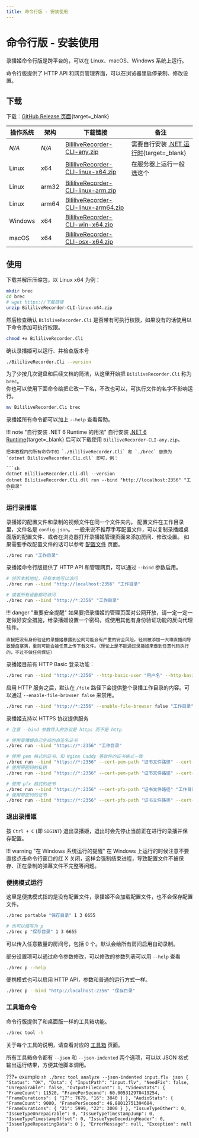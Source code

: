 ```yaml
---
title: 命令行版 - 安装使用
---
```

# 命令行版 - 安装使用

录播姬命令行版是跨平台的，可以在 Linux、macOS、Windows 系统上运行。

命令行版提供了 HTTP API 和网页管理界面，可以在浏览器里启停录制、修改设置。

## 下载

下载：[GitHub Release 页面](https://github.com/BililiveRecorder/BililiveRecorder/releases){target=_blank}

| 操作系统 | 架构 | 下载链接 | 备注 |
| -------- | --- | --- | ---- |
| _N/A_ | _N/A_ | [BililiveRecorder-CLI-any.zip](https://github.com/BililiveRecorder/BililiveRecorder/releases/latest/download/BililiveRecorder-CLI-any.zip) | 需要自行安装 [.NET 运行时](https://dotnet.microsoft.com/zh-cn/download/dotnet/6.0){target=_blank} |
| Linux | x64 | [BililiveRecorder-CLI-linux-x64.zip](https://github.com/BililiveRecorder/BililiveRecorder/releases/latest/download/BililiveRecorder-CLI-linux-x64.zip) | 在服务器上运行一般选这个 |
| Linux | arm32 | [BililiveRecorder-CLI-linux-arm.zip](https://github.com/BililiveRecorder/BililiveRecorder/releases/latest/download/BililiveRecorder-CLI-linux-arm.zip) |
| Linux | arm64 | [BililiveRecorder-CLI-linux-arm64.zip](https://github.com/BililiveRecorder/BililiveRecorder/releases/latest/download/BililiveRecorder-CLI-linux-arm64.zip) |
| Windows | x64 | [BililiveRecorder-CLI-win-x64.zip](https://github.com/BililiveRecorder/BililiveRecorder/releases/latest/download/BililiveRecorder-CLI-win-x64.zip) |
| macOS | x64 | [BililiveRecorder-CLI-osx-x64.zip](https://github.com/BililiveRecorder/BililiveRecorder/releases/latest/download/BililiveRecorder-CLI-osx-x64.zip) |

## 使用

下载并解压压缩包，以 Linux x64 为例：

```sh
mkdir brec
cd brec
# wget https://下载链接
unzip BililiveRecorder-CLI-linux-x64.zip
```

然后检查确认 `BililiveRecorder.Cli` 是否带有可执行权限，如果没有的话使用以下命令添加可执行权限。

```sh
chmod +x BililiveRecorder.Cli
```

确认录播姬可以运行、并检查版本号

```sh
./BililiveRecorder.Cli --version
```

为了少按几次键盘和后续文档的简洁，从这里开始把 `BililiveRecorder.Cli` 称为 `brec`。  
你也可以使用下面命令给把它改一下名，不改也可以，可执行文件的名字不影响运行。

```sh
mv BililiveRecorder.Cli brec
```

录播姬所有命令都可以加上 `--help` 查看帮助。

!!! note "自行安装 .NET 6 Runtime 的用法"
    自行安装 [.NET 6 Runtime](https://dotnet.microsoft.com/zh-cn/download/dotnet/6.0){target=_blank} 后可以下载使用 `BililiveRecorder-CLI-any.zip`。

    把本教程内的所有命令中的 `./BililiveRecorder.Cli` 和 `./brec` 替换为 `dotnet BililiveRecorder.Cli.dll` 即可，例：

    ```sh
    dotnet BililiveRecorder.Cli.dll --version
    dotnet BililiveRecorder.Cli.dll run --bind "http://localhost:2356" "工作目录"
    ```

### 运行录播姬

录播姬的配置文件和录制的视频文件在同一个文件夹内。
配置文件在工作目录里，文件名是 `config.json`。
一般来说不推荐手写配置文件，可以复制录播姬桌面版的配置文件、或者在浏览器打开录播姬管理页面来添加房间、修改设置。
如果需要手改配置文件的话可以参考 [配置文件](../config-file.md) 页面。

```sh
./brec run "工作目录"
```

录播姬命令行版提供了 HTTP API 和管理网页，可以通过 `--bind` 参数启用。

```sh
# 侦听本机地址，只有本地可以访问
./brec run --bind "http://localhost:2356" "工作目录"

# 或者所有设备都可访问
./brec run --bind "http://*:2356" "工作目录"
```

!!! danger "重要安全提醒"
    如果要把录播姬的管理页面对公网开放，请一定一定一定做好安全措施，给录播姬设置一个密码，或使用其他有身份验证功能的反向代理软件。

    直接把没有身份验证的录播姬暴露到公网可能会有严重的安全风险。轻则被添加一大堆直播间导致硬盘塞满，重则可能会被任意上传下载文件。（理论上是不能通过录播姬来做到任意代码执行的，不过不做任何保证）

录播姬目前有 HTTP Basic 登录功能：

```sh
./brec run --bind "http://*:2356" --http-basic-user "用户名" --http-basic-pass "密码" "工作目录"
```

启用 HTTP 服务之后，默认在 `/file` 路径下会提供整个录播工作目录的内容。可以通过 `--enable-file-browser false` 来禁用。

```sh
./brec run --bind "http://*:2356" --enable-file-browser false "工作目录"
```

录播姬支持以 HTTPS 协议提供服务

```sh
# 注意 --bind 参数传入的协议是 https 而不是 http

# 使用录播姬自己生成的自签名证书
./brec run --bind "https://*:2356" "工作目录"

# 使用 pem 格式的证书，和 Nginx Caddy 等软件的证书格式一致
./brec run --bind "https://*:2356" --cert-pem-path "证书文件路径" --cert-key-path "私钥文件路径" "工作目录"
# 使用带密码的私钥
./brec run --bind "https://*:2356" --cert-pem-path "证书文件路径" --cert-key-path "私钥文件路径" --cert-password "私钥密码" "工作目录"

# 使用 pfx 格式的证书
./brec run --bind "https://*:2356" --cert-pfx-path "证书文件路径" "工作目录"
# 使用带密码的证书
./brec run --bind "https://*:2356" --cert-pfx-path "证书文件路径" --cert-password "私钥密码" "工作目录"
```

### 退出录播姬

按 `Ctrl + C` (即 `SIGINT`) 退出录播姬，退出时会先停止当前正在进行的录播并保存配置。

!!! warning "在 Windows 系统运行的提醒"
    在 Windows 上运行的时候注意不要直接点击命令行窗口的红 X 关闭，这样会强制结束进程，导致配置文件不被保存、正在录制的弹幕文件不完整等问题。

### 便携模式运行

这里是便携模式指的是没有配置文件，录播姬不会加载配置文件，也不会保存配置文件。

```sh
./brec portable "保存目录" 1 3 6655

# 也可以缩写为 p
./brec p "保存目录" 1 3 6655
```

可以传入任意数量的房间号，包括 0 个。默认会给所有房间启用自动录制。

部分设置项可以通过命令参数修改，可以修改的参数列表可以用 `--help` 查看

```sh
./brec p --help
```

便携模式也可以启用 HTTP API，参数和普通的运行方式一样。

```sh
./brec p --bind "http://localhost:2356" "保存目录"
```

### 工具箱命令

命令行版提供了和桌面版一样的工具箱功能。

```sh
./brec tool -h
```

关于每个工具的说明，请查看对应的 [工具箱](../toolbox/index.md) 页面。

所有工具箱命令都有 `--json` 和 `--json-indented` 两个选项，可以以 JSON 格式输出运行结果，方便其他脚本调用。

???+ example
    ```sh
    ./brec tool analyze --json-indented input.flv
    ```
    ```json
    {
      "Status": "OK",
      "Data": {
        "InputPath": "input.flv",
        "NeedFix": false,
        "Unrepairable": false,
        "OutputFileCount": 1,
        "VideoStats": {
          "FrameCount": 11520,
          "FramePerSecond": 60.005312970419254,
          "FrameDurations": {
            "17": 7679,
            "16": 3840
          }
        },
        "AudioStats": {
          "FrameCount": 9000,
          "FramePerSecond": 46.88012751394684,
          "FrameDurations": {
            "21": 5999,
            "22": 3000
          }
        },
        "IssueTypeOther": 0,
        "IssueTypeUnrepairable": 0,
        "IssueTypeTimestampJump": 0,
        "IssueTypeTimestampOffset": 0,
        "IssueTypeDecodingHeader": 0,
        "IssueTypeRepeatingData": 0
      },
      "ErrorMessage": null,
      "Exception": null
    }
    ```
